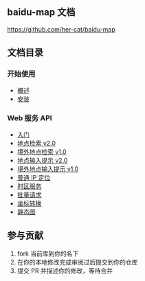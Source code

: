 ## baidu-map 文档

https://github.com/her-cat/baidu-map

## 文档目录

### 开始使用

- [概述](/overview.md)
- [安装](/installation.md)

### Web 服务 API

- [入门](/web-api/index.md)
- [地点检索 v2.0](/web-api/place-search.md)
- [境外地点检索 v1.0](/web-api/abroad-place-search.md)
- [地点输入提示 v2.0](/web-api/place-suggest.md)
- [境外地点输入提示 v1.0](/web-api/abroad-place-suggest.md)
- [普通 IP 定位](/web-api/ip-locate.md)
- [时区服务](/web-api/timezone.md)
- [批量请求](/web-api/batch-request.md)
- [坐标转换](/web-api/coords-convert.md)
- [静态图](/web-api/static-map.md)

## 参与贡献
1. fork 当前库到你的名下
2. 在你的本地修改完成审阅过后提交到你的仓库
3. 提交 PR 并描述你的修改，等待合并
